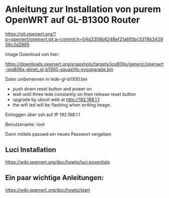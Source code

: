 # Anleitung zur Installation von purem OpenWRT auf GL-B1300 Router

https://git.openwrt.org/?p=openwrt/openwrt.git;a=commit;h=04d3308b6248ef21a6f0bc3378b342906c2d2865

Image Download von hier:

https://downloads.openwrt.org/snapshots/targets/ipq806x/generic/openwrt-ipq806x-glinet_gl-b1300-squashfs-sysupgrade.bin

Datei umbenennen in lede-gl-b1300.bin

* push down reset button and power on
* wait until three leds constantly on then release reset button
* upgrade by uboot web at http://192.168.1.1
* the wifi led will be flashing when writing image.

Einloggen über ssh auf IP 192.168.1.1

Benutzename: root

Dann mittels passwd ein neues Passwort vergeben

## Luci Installation
https://wiki.openwrt.org/doc/howto/luci.essentials

## Ein paar wichtige Anleitungen:
https://wiki.openwrt.org/doc/howto/start
